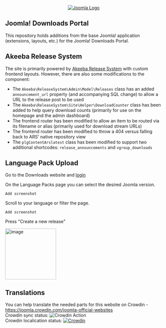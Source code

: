 <p align="center"><a href="https://downloads.joomla.org" target="_blank" rel="noopener noreferrer"><img src="https://downloads.joomla.org/images/homepage/joomla-logo.png" alt="Joomla Logo"></a></p>


## Joomla! Downloads Portal

This repository holds additions from the base Joomla! application (extensions, layouts, etc.) for the Joomla! Downloads Portal.

## Akeeba Release System

The site is primarily powered by [Akeeba Release System](https://github.com/akeeba/release-system) with custom frontend layouts. However, there are also some modifications to the component:

- The `Akeeba\ReleaseSystem\Admin\Model\Releases` class has an added `announcement_url` property (and accompanying SQL change) to allow a URL to the release post to be used
- The `Akeeba\ReleaseSystem\Site\Helper\DownloadCounter` class has been added to help query download counts (primarily for use on the homepage and the admin dashboard)
- The frontend router has been modified to allow an item to be routed via its filename or alias (primarily used for download stream URLs)
- The frontend router has been modified to throw a 404 versus falling back to ARS' native repository view
- The `plgContentArslatest` class has been modified to support two additional shortcodes: `release_announcements` and `vgroup_downloads`

## Language Pack Upload

Go to the Downloads website and [login](https://downloads.joomla.org/login)

On the Language Packs page you can select the desired Joomla version.

`Add screenshot`

Scroll to your language or filter the page.

`Add screenshot`

Press "Create a new release"

<img width="163" alt="image" src="https://user-images.githubusercontent.com/11913918/107161535-8d84ba80-699d-11eb-896e-3f18579e3b2c.png">


## Translations
You can help translate the needed parts for this website on Crowdin - https://joomla.crowdin.com/joomla-official-websites  
Crowdin sync status: ![Crowdin Action](https://github.com/joomla/downloads.joomla.org/workflows/Crowdin%20Action/badge.svg)  
Crowdin localication status: [![Crowdin](https://badges.crowdin.net/e/9d2c7ef410adb090cd5be80fb3644064/localized.svg)](https://joomla.crowdin.com/joomla-official-websites)
